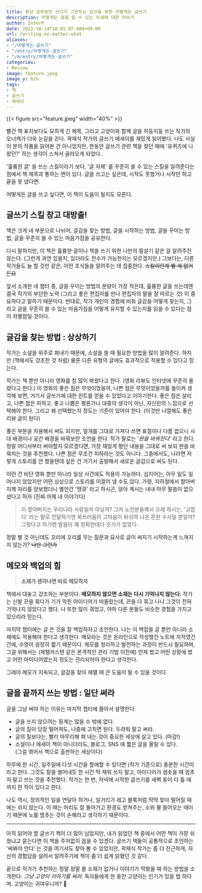 ```yaml
---
title: 항상 앞부분만 쓰다가 그만두는 당신을 위한 어떻게든 글쓰기
description: 어떻게든 글을 쓸 수 있는 자세에 대한 이야기
author: InterP
date: 2022-10-14T10:01:07.000+09:00
url: /writing-no-matter-what
aliases: 
- "/어떻게든-글쓰기"
- "/entry/어떻게든-글쓰기"
- "/m/entry/어떻게든-글쓰기"
categories:
- Review
image: feature.jpeg
image_y: 61%
tags: 
- 책
- 글쓰기
- 에세이
---
```


{{< figure src="feature.jpeg" width="40%" >}}

빨간 책 표지보다도 묘하게 긴 제목, 그리고 고양이와 함께 글을 허둥지둥 쓰는 작가의 오너캐가 더욱 눈길을 끈다. 곽재식 작가의 글쓰기 에세이를 재밌게 읽어봤다. 나도 사실 이 분의 작품을 읽어본 건 아니었지만, 한동안 글쓰기 관련 책을 찾던 때에 '유퀴즈에 나왔던?' 하는 생각이 스쳐서 골라오게 되었다.

'훌륭한 글' 을 쓰는 스킬이라기 보다, '글 자체' 를 꾸준히 쓸 수 있는 스킬을 알려준다는 점에서 책 제목과 통하는 면이 있다. 글을 쓰고는 싶은데, 시작도 못했거나 시작만 하고 끝을 못 냈다면.

어떻게든 글을 쓰고 싶다면, 이 책이 도움이 될지도 모른다.

## 글쓰기 스킬 창고 대방출!

책은 크게 네 부분으로 나뉘어, 글감을 찾는 방법, 글을 시작하는 방법, 글을 꾸미는 방법, 글을 꾸준히 쓸 수 있는 마음가짐을 공유한다.

다시 말하지만, 이 책은 훌륭한 글이나 책을 쓰기 위한 나만의 필살기 같은 걸 알려주진 않는다. (그런게 과연 있을지, 있더라도 전수가 가능한지는 모르겠지만.) 그보다는, 다른 작가들도 늘 할 것만 같은, 어떤 초식들을 알려주는 데 집중한다. ~~스킬이란게 별 게 없거든요~~

앞서 소개한 네 챕터 중, 글을 꾸미는 방법의 분량이 가장 적은데, 훌륭한 글을 쓰는데엔 결국 작가의 부던한 노력 (그리고 좋은 편집자를 만나 편집자의 말을 잘 따르는 것) 이 중요하다고 말하기 때문이다. 반대로, 작가 개인의 경험에 비춰 글감을 어떻게 찾는지, 그리고 글을 꾸준히 쓸 수 있는 마음가짐을 어떻게 유지할 수 있는지를 읽을 수 있다는 점이 차별점일 것이다.

## 글감을 찾는 방법 : 상상하기

작가는 소설을 위주로 펴내기 때문에, 소설을 쓸 때 필요한 방법을 많이 알려준다. 하지만 (책에서도 강조한 것 처럼) 물론 다른 유형의 글에도 효과적으로 적용할 수 있다고 믿는다.

작가는 책 뿐만 아니라 영화를 참 많이 봐왔다고 한다. (영화 리뷰도 인터넷에 꾸준히 올렸다고 한다.) 이 영화의 좋은 점은 무엇이었을까, 나쁜 점은 무엇이었을까를 돌이켜 생각해 보면, 거기서 글쓰기에 대한 힌트를 얻을 수 있었다고 이야기한다. 좋은 점은 살리고, 나쁜 점은 피하고. 좋고 나쁨은 평론가나 대중의 생각이 아닌, 자신만의 느낌으로 선택해야 한다. 그리고 왜 선택했는지 정도는 기준이 있어야 한다. (이것만 나열해도 좋은 리뷰 글이 된다)

좋은 부분을 차용해서 써도 되지만, 얼개를 그대로 가져다 쓰면 표절이나 다름 없으니 시대 배경이나 공간 배경을 바꿔보란 조언을 한다. 작가 말로는 '_판을 바꿔친다_' 라고 한다. 정말 어디서부터 써야할지 모르겠다면, 가장 재밌게 봤던 내용을 그대로 써 보되 판을 바꿔치는 것을 추천했다. 나쁜 점은 무조건 피하라는 것도 아니다. 그중에서도, 나라면 저렇게 스토리를 안 짰을텐데 싶은 건 거기서 출발해서 새로운 글감으로 써도 된다.

이런 건 비단 영화 뿐만 아니라 일상 사건에도 적용이 가능하다. 심지어는, 아무 일도 일어나지 않았지만 어떤 상상으로 스토리를 이끌어 낼 수도 있다. 가령, 지하철에서 할아버지께 자리를 양보했더니 별안간 '땡큐' 라고 하시곤, 앉아 계시는 내내 아무 말씀이 없으셨다고 하자 (진짜 어제 내 이야기다)

> 이 할아버지는 우리나라 사람일까 아닐까? 그저 노인분들께서 으레 하시는, '고맙다' 라는 말로 전달하기엔 쑥쓰러움이 고마움이 뒤섞여 나온 흔한 수사일 뿐일까? 그렇다고 하기엔 발음이 꽤 정확한데다 숫기가 없었다.

정말 별 것 아닌데도 꼬리에 꼬리를 무는 질문과 묘사로 글이 써지기 시작하는게 느껴지지 않는가? ~~나만 그런가~~

## 메모와 백업의 힘

> **소재가 생각나면 바로 메모하자**

책에서 대놓고 강조하는 부분이다. **메모하지 않으면 소재는 다시 기억나지 않는다.** 작가는 신발 끈을 묶다가 기가 막힌 아이디어가 떠올랐는데, 끈을 다 묶고 나니 그것이 전혀 기억나지 않았다고 했다. 나 또한 많이 겪었고, 아마 다른 분들도 비슷한 경험을 가지고 있으리라 믿는다.

마지막 챕터에는 글 쓴 것을 잘 백업하자고 조언한다. 나는 이 백업을 글 뿐만 아니라 소재에도 적용해야 한다고 생각한다. 메모라는 것은 온라인으로 작성했건 노트에 끼적였건 간에, 수명이 굉장히 짧기 때문이다. 메모를 정리하고 발전하는 과정이 반드시 필요하며, 그걸 위해서는 (제텔카스텐 같은 본격적인 관리 기법 이전에) 언제 썼고 어떤 상황에 썼고 어떤 아이디어였는지 정도는 관리되어야 한다고 생각한다.

그래야 메모가 지속되고, 글감을 찾아 헤맬 때 큰 도움이 될 수 있을 것이다

## 글을 끝까지 쓰는 방법 : 일단 써라

글을 그냥 써야 하는 이유는 마지막 챕터에 몰아서 설명한다.

-   글을 쓰지 않으려는 핑계는 많을 수 밖에 없다.
-   글의 질이 당장 떨어져도, 나중에 고치면 된다. 두려워 말고 써라.
-   글의 질보다는, 빨리 마무리해 펴 내는 것이 중요한 세상에 살고 있다. (마감!)
-   소설이나 에세이 책이 아니더라도, 블로그, SNS 에 짧은 글을 올릴 수 있다.  
    (그걸 엮어서 책으로 출판하는 세상이다)

하루에 한 시간, 일주일에 다섯 시간을 할애할 수 있다면 (작가 기준으로) 충분한 시간이라고 한다. 그것도 칼을 썰어내듯 한 시간 딱 채워 쓰지 말고, 아이디어가 샘솟을 때 멈추지 말고 쓰는 것을 추천했다. 작가는 한 번, 저녁에 시작한 글쓰기를 새벽 동이 다 틀 때 까지 한 적이 있다고 한다.

나도 역시, 창의적인 일을 연달아 하거나, 일거리가 레고 블록처럼 딱딱 맞아 떨어질 때에는 쉬지 않는다. 이 때는 머리도 잘 돌아가고 환경도 받쳐주는, 소위 물 들어오는 때이기 때문에 노를 멈추는 것이 손해라고 생각하기 때문이다.

---

아직 읽어야 할 글쓰기 책이 더 많이 남았지만, 내가 읽었던 책 중에서 어떤 책이 가장 쉬웠냐고 묻는다면 이 책을 주저없이 꼽을 수 있겠다. 글쓰기 책들이 공통적으로 조언하는 '써봐야 안다' 는 것을 여기서도 찾아 볼 수 있었지만, 곽재식 작가는 좀 더 친근하게, 자신의 경험담을 살려서 알려주기에 책이 좀 더 쉽게 읽혔던 것 같다.

끝으로 작가가 추천하는 정말 정말 쓸 소재가 없거나 이야기가 막혔을 때 하는 방법을 소개한다. _그냥 고양이 이야기를 써라_. 독자들에게 한 동안 고양이는 인기가 있을 법 하다며. 고양이는 귀여우니까? 🤣
